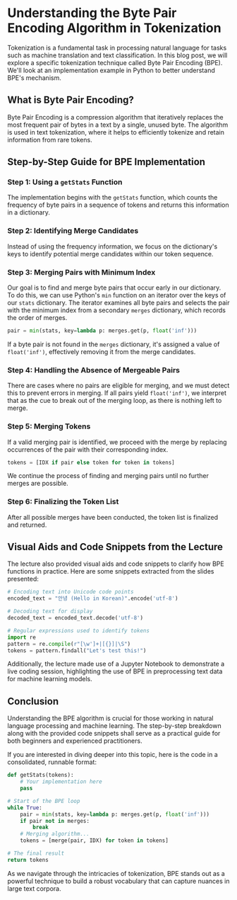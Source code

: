 # Understanding the Byte Pair Encoding Algorithm in Tokenization

Tokenization is a fundamental task in processing natural language for tasks such as machine translation and text classification. In this blog post, we will explore a specific tokenization technique called Byte Pair Encoding (BPE). We'll look at an implementation example in Python to better understand BPE's mechanism.

## What is Byte Pair Encoding?

Byte Pair Encoding is a compression algorithm that iteratively replaces the most frequent pair of bytes in a text by a single, unused byte. The algorithm is used in text tokenization, where it helps to efficiently tokenize and retain information from rare tokens.

## Step-by-Step Guide for BPE Implementation

### Step 1: Using a `getStats` Function
The implementation begins with the `getStats` function, which counts the frequency of byte pairs in a sequence of tokens and returns this information in a dictionary.

### Step 2: Identifying Merge Candidates
Instead of using the frequency information, we focus on the dictionary's keys to identify potential merge candidates within our token sequence.

### Step 3: Merging Pairs with Minimum Index
Our goal is to find and merge byte pairs that occur early in our dictionary. To do this, we can use Python's `min` function on an iterator over the keys of our `stats` dictionary. The iterator examines all byte pairs and selects the pair with the minimum index from a secondary `merges` dictionary, which records the order of merges.

```python
pair = min(stats, key=lambda p: merges.get(p, float('inf')))
```

If a byte pair is not found in the `merges` dictionary, it's assigned a value of `float('inf')`, effectively removing it from the merge candidates.

### Step 4: Handling the Absence of Mergeable Pairs
There are cases where no pairs are eligible for merging, and we must detect this to prevent errors in merging. If all pairs yield `float('inf')`, we interpret that as the cue to break out of the merging loop, as there is nothing left to merge.

### Step 5: Merging Tokens
If a valid merging pair is identified, we proceed with the merge by replacing occurrences of the pair with their corresponding index.

```python
tokens = [IDX if pair else token for token in tokens]
```

We continue the process of finding and merging pairs until no further merges are possible.

### Step 6: Finalizing the Token List
After all possible merges have been conducted, the token list is finalized and returned.

## Visual Aids and Code Snippets from the Lecture

The lecture also provided visual aids and code snippets to clarify how BPE functions in practice. Here are some snippets extracted from the slides presented:

```python
# Encoding text into Unicode code points
encoded_text = "안녕 (Hello in Korean)".encode('utf-8')

# Decoding text for display
decoded_text = encoded_text.decode('utf-8')

# Regular expressions used to identify tokens
import re
pattern = re.compile(r"[\w']+|[{}]|\S")
tokens = pattern.findall("Let's test this!")
```

Additionally, the lecture made use of a Jupyter Notebook to demonstrate a live coding session, highlighting the use of BPE in preprocessing text data for machine learning models.

## Conclusion

Understanding the BPE algorithm is crucial for those working in natural language processing and machine learning. The step-by-step breakdown along with the provided code snippets shall serve as a practical guide for both beginners and experienced practitioners.

If you are interested in diving deeper into this topic, here is the code in a consolidated, runnable format:

```python
def getStats(tokens):
    # Your implementation here
    pass

# Start of the BPE loop
while True:
    pair = min(stats, key=lambda p: merges.get(p, float('inf')))
    if pair not in merges:
        break
    # Merging algorithm...
    tokens = [merge(pair, IDX) for token in tokens]

# The final result
return tokens
```

As we navigate through the intricacies of tokenization, BPE stands out as a powerful technique to build a robust vocabulary that can capture nuances in large text corpora.